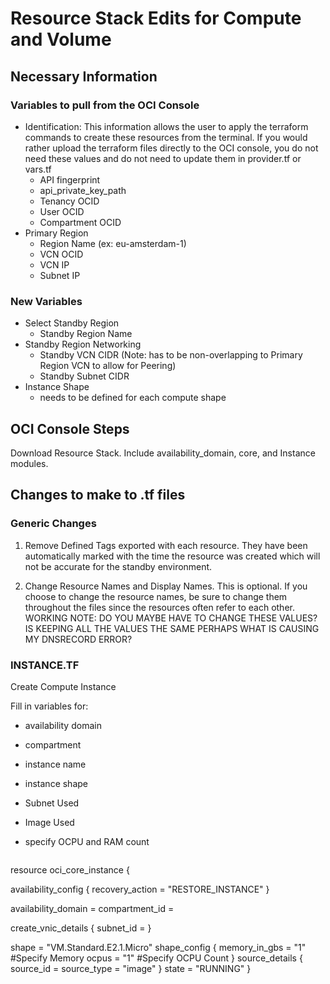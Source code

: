 

# Resource Stack Edits for Compute and Volume


## Necessary Information

### Variables to pull from the OCI Console

- Identification: This information allows the user to apply the terraform commands to create these resources from the terminal. If you would rather upload the terraform files directly to the OCI console, you do not need these values and do not need to update them in provider.tf or vars.tf
    - API fingerprint
    - api_private_key_path
    - Tenancy OCID
    - User OCID
    - Compartment OCID
- Primary Region
    - Region Name (ex: eu-amsterdam-1)
    - VCN OCID              
    - VCN IP                
    - Subnet IP                  

### New Variables

- Select Standby Region     
    - Standby Region Name 
- Standby Region Networking
    - Standby VCN CIDR (Note: has to be non-overlapping to Primary Region VCN to allow for Peering)
    - Standby Subnet CIDR 
 -    Instance Shape
      - needs to be defined for each compute shape                                              


## OCI Console Steps

 Download Resource Stack. Include availability_domain, core, and Instance modules.
 
## Changes to make to .tf files

### Generic Changes

1. Remove Defined Tags exported with each resource. They have been automatically marked with the time the resource was created which will not be accurate for the standby environment.

2. Change Resource Names and Display Names. This is optional. If you choose to change the resource names, be sure to change them throughout the files since the resources often refer to each other. 
WORKING NOTE: DO YOU MAYBE HAVE TO CHANGE THESE VALUES? IS KEEPING ALL THE VALUES THE SAME PERHAPS WHAT IS CAUSING MY DNSRECORD ERROR?



### INSTANCE.TF

Create Compute Instance

 Fill in variables for:
 - availability domain
 - compartment
 - instance name
 - instance shape
 - Subnet Used
 - Image Used
 - specify OCPU and RAM count
   
   ```
   
  resource oci_core_instance <Instance Name> {
  
  availability_config {
    recovery_action = "RESTORE_INSTANCE"
  }
  
  availability_domain = <Standby Availability Domain>
  compartment_id      = <Standby Compartment ID>
  
  create_vnic_details {
    subnet_id = <Subnet ID>
	}

  
  shape = "VM.Standard.E2.1.Micro"
  shape_config {
    memory_in_gbs = "1" #Specify Memory
    ocpus         = "1" #Specify OCPU Count
  }
  source_details {
    source_id   = <Source Image for Instance>
    source_type = "image"
  }
  state = "RUNNING"
}

```

